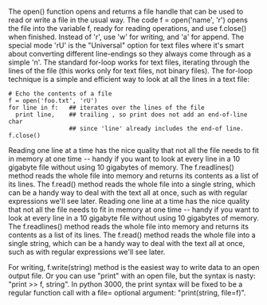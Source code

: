 The open() function opens and returns a file handle that can be used to read or write a file in the usual way. The code f = open('name', 'r') opens the file into the variable f, ready for reading operations, and use f.close() when finished. Instead of 'r', use 'w' for writing, and 'a' for append. The special mode 'rU' is the "Universal" option for text files where it's smart about converting different line-endings so they always come through as a simple 'n'. The standard for-loop works for text files, iterating through the lines of the file (this works only for text files, not binary files). The for-loop technique is a simple and efficient way to look at all the lines in a text file:
    
```    
# Echo the contents of a file
f = open('foo.txt', 'rU')
for line in f:   ## iterates over the lines of the file
  print line,    ## trailing , so print does not add an end-of-line char
                 ## since 'line' already includes the end-of line.
f.close()
```

Reading one line at a time has the nice quality that not all the file needs to fit in memory at one time -- handy if you want to look at every line in a 10 gigabyte file without using 10 gigabytes of memory. The f.readlines() method reads the whole file into memory and returns its contents as a list of its lines. The f.read() method reads the whole file into a single string, which can be a handy way to deal with the text all at once, such as with regular expressions we'll see later.
Reading one line at a time has the nice quality that not all the file needs to fit in memory at one time -- handy if you want to look at every line in a 10 gigabyte file without using 10 gigabytes of memory. The f.readlines() method reads the whole file into memory and returns its contents as a list of its lines. The f.read() method reads the whole file into a single string, which can be a handy way to deal with the text all at once, such as with regular expressions we'll see later.

For writing, f.write(string) method is the easiest way to write data to an open output file. Or you can use "print" with an open file, but the syntax is nasty: "print >> f, string". In python 3000, the print syntax will be fixed to be a regular function call with a file= optional argument: "print(string, file=f)".
